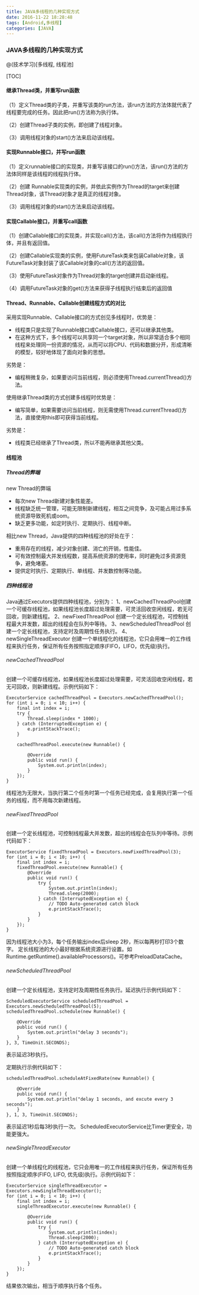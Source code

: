 ```yaml
---
title: JAVA多线程的几种实现方式
date: 2016-11-22 18:28:48
tags: [Android,多线程]
categories: [JAVA]
---
```


### JAVA多线程的几种实现方式
@(技术学习)[多线程, 线程池]

[TOC]

#### 继承Thread类，并重写run函数
（1）定义Thread类的子类，并重写该类的run方法，该run方法的方法体就代表了线程要完成的任务。因此把run()方法称为执行体。

（2）创建Thread子类的实例，即创建了线程对象。

（3）调用线程对象的start()方法来启动该线程。
#### 实现Runnable接口，并写run函数
（1）定义runnable接口的实现类，并重写该接口的run()方法，该run()方法的方法体同样是该线程的线程执行体。

（2）创建 Runnable实现类的实例，并依此实例作为Thread的target来创建Thread对象，该Thread对象才是真正的线程对象。

（3）调用线程对象的start()方法来启动该线程。
#### 实现Callable接口，并重写call函数
（1）创建Callable接口的实现类，并实现call()方法，该call()方法将作为线程执行体，并且有返回值。

（2）创建Callable实现类的实例，使用FutureTask类来包装Callable对象，该FutureTask对象封装了该Callable对象的call()方法的返回值。

（3）使用FutureTask对象作为Thread对象的target创建并启动新线程。

（4）调用FutureTask对象的get()方法来获得子线程执行结束后的返回值


#### Thread、Runnable、Callable创建线程方式的对比

采用实现Runnable、Callable接口的方式创见多线程时，优势是：
- 线程类只是实现了Runnable接口或Callable接口，还可以继承其他类。
- 在这种方式下，多个线程可以共享同一个target对象，所以非常适合多个相同线程来处理同一份资源的情况，从而可以将CPU、代码和数据分开，形成清晰的模型，较好地体现了面向对象的思想。

劣势是：
- 编程稍微复杂，如果要访问当前线程，则必须使用Thread.currentThread()方法。

使用继承Thread类的方式创建多线程时优势是：
- 编写简单，如果需要访问当前线程，则无需使用Thread.currentThread()方法，直接使用this即可获得当前线程。

劣势是：
- 线程类已经继承了Thread类，所以不能再继承其他父类。

#### 线程池
##### Thread的弊端

new Thread的弊端
- 每次new Thread新建对象性能差。
- 线程缺乏统一管理，可能无限制新建线程，相互之间竞争，及可能占用过多系统资源导致死机或oom。
- 缺乏更多功能，如定时执行、定期执行、线程中断。

相比new Thread，Java提供的四种线程池的好处在于：
- 重用存在的线程，减少对象创建、消亡的开销，性能佳。
- 可有效控制最大并发线程数，提高系统资源的使用率，同时避免过多资源竞争，避免堵塞。
- 提供定时执行、定期执行、单线程、并发数控制等功能。

##### 四种线程池
Java通过Executors提供四种线程池，分别为：
1、newCachedThreadPool创建一个可缓存线程池，如果线程池长度超过处理需要，可灵活回收空闲线程，若无可回收，则新建线程。
2、newFixedThreadPool 创建一个定长线程池，可控制线程最大并发数，超出的线程会在队列中等待。
3、newScheduledThreadPool 创建一个定长线程池，支持定时及周期性任务执行。
4、newSingleThreadExecutor 创建一个单线程化的线程池，它只会用唯一的工作线程来执行任务，保证所有任务按照指定顺序(FIFO，LIFO，优先级)执行。

###### newCachedThreadPool
创建一个可缓存线程池，如果线程池长度超过处理需要，可灵活回收空闲线程，若无可回收，则新建线程。示例代码如下：

```
ExecutorService cachedThreadPool = Executors.newCachedThreadPool();  
for (int i = 0; i < 10; i++) {  
    final int index = i;  
    try {  
        Thread.sleep(index * 1000);  
    } catch (InterruptedException e) {  
        e.printStackTrace();  
    }  
  
    cachedThreadPool.execute(new Runnable() {  
  
        @Override  
        public void run() {  
            System.out.println(index);  
        }  
    });  
}  
```

线程池为无限大，当执行第二个任务时第一个任务已经完成，会复用执行第一个任务的线程，而不用每次新建线程。
 
###### newFixedThreadPool
创建一个定长线程池，可控制线程最大并发数，超出的线程会在队列中等待。示例代码如下：
```
ExecutorService fixedThreadPool = Executors.newFixedThreadPool(3);  
for (int i = 0; i < 10; i++) {  
    final int index = i;  
    fixedThreadPool.execute(new Runnable() {  
        @Override  
        public void run() {  
            try {  
                System.out.println(index);  
                Thread.sleep(2000);  
            } catch (InterruptedException e) {  
                // TODO Auto-generated catch block  
                e.printStackTrace();  
            }  
        }  
    });  
}  
```
因为线程池大小为3，每个任务输出index后sleep 2秒，所以每两秒打印3个数字。
定长线程池的大小最好根据系统资源进行设置。如Runtime.getRuntime().availableProcessors()。可参考PreloadDataCache。
 
###### newScheduledThreadPool
创建一个定长线程池，支持定时及周期性任务执行。延迟执行示例代码如下：
```
ScheduledExecutorService scheduledThreadPool = Executors.newScheduledThreadPool(5);  
scheduledThreadPool.schedule(new Runnable() {  
  
    @Override  
    public void run() {  
        System.out.println("delay 3 seconds");  
    }  
}, 3, TimeUnit.SECONDS);  
```
表示延迟3秒执行。
 
定期执行示例代码如下：
```
scheduledThreadPool.scheduleAtFixedRate(new Runnable() {  
  
    @Override  
    public void run() {  
        System.out.println("delay 1 seconds, and excute every 3 seconds");  
    }  
}, 1, 3, TimeUnit.SECONDS);  
```
表示延迟1秒后每3秒执行一次。
ScheduledExecutorService比Timer更安全，功能更强大。
 
###### newSingleThreadExecutor
创建一个单线程化的线程池，它只会用唯一的工作线程来执行任务，保证所有任务按照指定顺序(FIFO, LIFO, 优先级)执行。示例代码如下：
```
ExecutorService singleThreadExecutor = Executors.newSingleThreadExecutor();  
for (int i = 0; i < 10; i++) {  
    final int index = i;  
    singleThreadExecutor.execute(new Runnable() {  
  
        @Override  
        public void run() {  
            try {  
                System.out.println(index);  
                Thread.sleep(2000);  
            } catch (InterruptedException e) {  
                // TODO Auto-generated catch block  
                e.printStackTrace();  
            }  
        }  
    });  
}  
```
结果依次输出，相当于顺序执行各个任务。